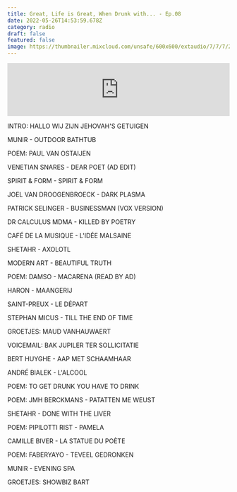 ```yaml
---
title: Great, Life is Great, When Drunk with... - Ep.08
date: 2022-05-26T14:53:59.678Z
category: radio
draft: false
featured: false
image: https://thumbnailer.mixcloud.com/unsafe/600x600/extaudio/7/7/7/2/01ff-cb1e-452a-864d-bfb5b2fb8df6
---
```

<iframe width="100%" height="120" src="https://www.mixcloud.com/widget/iframe/?hide_cover=1&feed=%2FTheWordMagazine%2Falex-deforce-09102018%2F" frameborder="0" ></iframe>

INTRO: HALLO WIJ ZIJN JEHOVAH'S GETUIGEN

MUNIR - OUTDOOR BATHTUB

POEM: PAUL VAN OSTAIJEN

VENETIAN SNARES - DEAR POET (AD EDIT)

SPIRIT & FORM - SPIRIT & FORM

JOEL VAN DROOGENBROECK - DARK PLASMA

PATRICK SELINGER - BUSINESSMAN (VOX VERSION)

DR CALCULUS MDMA - KILLED BY POETRY

CAFÉ DE LA MUSIQUE - L'IDÉE MALSAINE

SHETAHR - AXOLOTL

MODERN ART - BEAUTIFUL TRUTH

POEM: DAMSO - MACARENA (READ BY AD)

HARON - MAANGERIJ

SAINT-PREUX - LE DÉPART

STEPHAN MICUS - TILL THE END OF TIME

GROETJES: MAUD VANHAUWAERT

VOICEMAIL: BAK JUPILER TER SOLLICITATIE

BERT HUYGHE - AAP MET SCHAAMHAAR

ANDRÉ BIALEK - L'ALCOOL

POEM: TO GET DRUNK YOU HAVE TO DRINK

POEM: JMH BERCKMANS - PATATTEN ME WEUST

SHETAHR - DONE WITH THE LIVER

POEM: PIPILOTTI RIST - PAMELA

CAMILLE BIVER - LA STATUE DU POÈTE

POEM: FABERYAYO - TEVEEL GEDRONKEN

MUNIR - EVENING SPA

GROETJES: SHOWBIZ BART